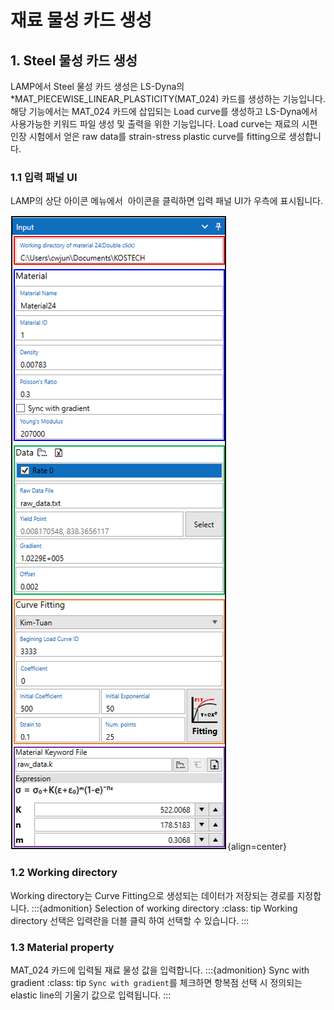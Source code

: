 # 재료 물성 카드 생성

## 1. Steel 물성 카드 생성
LAMP에서 Steel 물성 카드 생성은 LS-Dyna의 *MAT_PIECEWISE_LINEAR_PLASTICITY(MAT_024) 카드를 생성하는 기능입니다. 해당 기능에서는 MAT_024 카드에 삽입되는 Load curve를 생성하고 LS-Dyna에서 사용가능한 키워드 파일 생성 및 출력을 위한 기능입니다. Load curve는 재료의 시편 인장 시험에서 얻은 raw data를 strain-stress plastic curve를 fitting으로 생성합니다.

### 1.1 입력 패널 UI
LAMP의 상단 아이콘 메뉴에서 ![]() 아이콘을 클릭하면 입력 패널 UI가 우측에 표시됩니다.

![](images/MAT0.png){align=center}

### 1.2 Working directory
Working directory는 Curve Fitting으로 생성되는 데이터가 저장되는 경로를 지정합니다.
:::{admonition} Selection of working directory
:class: tip
Working directory 선택은 입력란을 더블 클릭 하여 선택할 수 있습니다.
:::

### 1.3 Material property
MAT_024 카드에 입력될 재료 물성 값을 입력합니다.
:::{admonition} Sync with gradient
:class: tip
`Sync with gradient`를 체크하면 항복점 선택 시 정의되는 elastic line의 기울기 값으로 입력됩니다.
:::